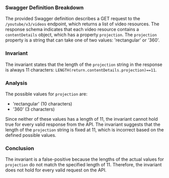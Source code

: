 ### Swagger Definition Breakdown
The provided Swagger definition describes a GET request to the `/youtube/v3/videos` endpoint, which returns a list of video resources. The response schema indicates that each video resource contains a `contentDetails` object, which has a property `projection`. The `projection` property is a string that can take one of two values: 'rectangular' or '360'.

### Invariant
The invariant states that the length of the `projection` string in the response is always 11 characters: `LENGTH(return.contentDetails.projection)==11`. 

### Analysis
The possible values for `projection` are:
- 'rectangular' (10 characters)
- '360' (3 characters)

Since neither of these values has a length of 11, the invariant cannot hold true for every valid response from the API. The invariant suggests that the length of the `projection` string is fixed at 11, which is incorrect based on the defined possible values.

### Conclusion
The invariant is a false-positive because the lengths of the actual values for `projection` do not match the specified length of 11. Therefore, the invariant does not hold for every valid request on the API.

